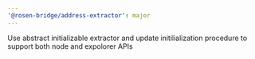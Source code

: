 ```yaml
---
'@rosen-bridge/address-extractor': major
---
```


Use abstract initializable extractor and update initilialization procedure to support both node and expolorer APIs

